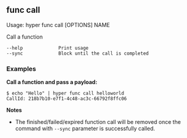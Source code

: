 ## func call

  Usage: hyper func call [OPTIONS] NAME

  Call a function

    --help             Print usage
    --sync             Block until the call is completed

### Examples

**Call a function and pass a payload:**

    $ echo "Hello" | hyper func call helloworld
    CallId: 218b7b10-e7f1-4c48-ac3c-66792f8ffc06

**Notes**

* The finished/failed/expired function call will be removed once the command with `--sync` parameter is successfully called.
